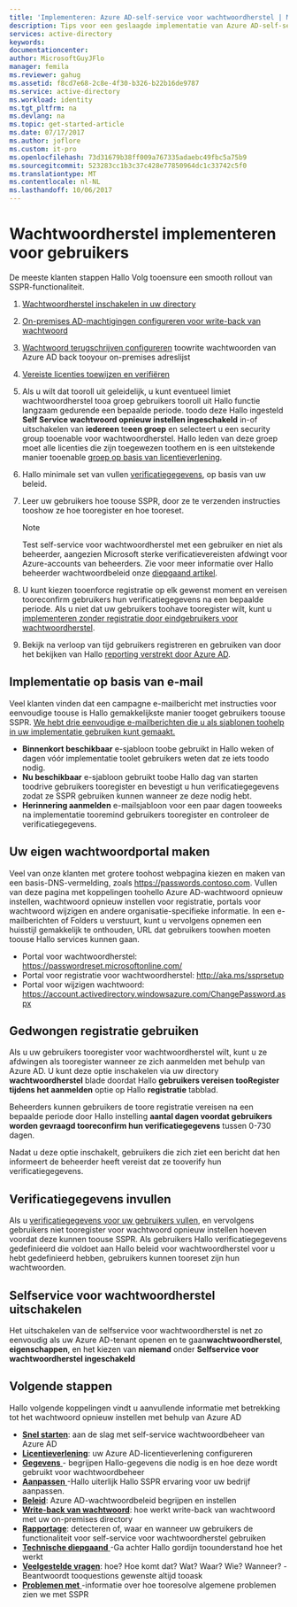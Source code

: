 ```yaml
---
title: 'Implementeren: Azure AD-self-service voor wachtwoordherstel | Microsoft Docs'
description: Tips voor een geslaagde implementatie van Azure AD-self-service voor wachtwoordherstel
services: active-directory
keywords: 
documentationcenter: 
author: MicrosoftGuyJFlo
manager: femila
ms.reviewer: gahug
ms.assetid: f8cd7e68-2c8e-4f30-b326-b22b16de9787
ms.service: active-directory
ms.workload: identity
ms.tgt_pltfrm: na
ms.devlang: na
ms.topic: get-started-article
ms.date: 07/17/2017
ms.author: joflore
ms.custom: it-pro
ms.openlocfilehash: 73d31679b38ff009a767335adaebc49fbc5a75b9
ms.sourcegitcommit: 523283cc1b3c37c428e77850964dc1c33742c5f0
ms.translationtype: MT
ms.contentlocale: nl-NL
ms.lasthandoff: 10/06/2017
---
```

# <a name="roll-out-password-reset-for-users"></a>Wachtwoordherstel implementeren voor gebruikers

De meeste klanten stappen Hallo Volg tooensure een smooth rollout van SSPR-functionaliteit.

1. [Wachtwoordherstel inschakelen in uw directory](active-directory-passwords-getting-started.md)
2. [On-premises AD-machtigingen configureren voor write-back van wachtwoord](active-directory-passwords-how-it-works.md#active-directory-permissions)
3. [Wachtwoord terugschrijven configureren](active-directory-passwords-writeback.md#configuring-password-writeback) toowrite wachtwoorden van Azure AD back tooyour on-premises adreslijst
4. [Vereiste licenties toewijzen en verifiëren](active-directory-passwords-licensing.md)
5. Als u wilt dat tooroll uit geleidelijk, u kunt eventueel limiet wachtwoordherstel tooa groep gebruikers tooroll uit Hallo functie langzaam gedurende een bepaalde periode. toodo deze Hallo ingesteld **Self Service wachtwoord opnieuw instellen ingeschakeld** in-of uitschakelen van **iedereen** te**een groep** en selecteert u een security group tooenable voor wachtwoordherstel. Hallo leden van deze groep moet alle licenties die zijn toegewezen toothem en is een uitstekende manier tooenable [groep op basis van licentieverlening](active-directory-passwords-licensing.md#enable-group-or-user-based-licensing).
6. Hallo minimale set van vullen [verificatiegegevens](active-directory-passwords-data.md), op basis van uw beleid.
7. Leer uw gebruikers hoe toouse SSPR, door ze te verzenden instructies tooshow ze hoe tooregister en hoe tooreset.
    > [!NOTE]
    > Test self-service voor wachtwoordherstel met een gebruiker en niet als beheerder, aangezien Microsoft sterke verificatievereisten afdwingt voor Azure-accounts van beheerders. Zie voor meer informatie over Hallo beheerder wachtwoordbeleid onze [diepgaand artikel](active-directory-passwords-how-it-works.md).

8. U kunt kiezen tooenforce registratie op elk gewenst moment en vereisen tooreconfirm gebruikers hun verificatiegegevens na een bepaalde periode. Als u niet dat uw gebruikers toohave tooregister wilt, kunt u [implementeren zonder registratie door eindgebruikers voor wachtwoordherstel](active-directory-passwords-data.md).
9. Bekijk na verloop van tijd gebruikers registreren en gebruiken van door het bekijken van Hallo [reporting verstrekt door Azure AD](active-directory-passwords-reporting.md).

## <a name="email-based-rollout"></a>Implementatie op basis van e-mail

Veel klanten vinden dat een campagne e-mailbericht met instructies voor eenvoudige toouse is Hallo gemakkelijkste manier tooget gebruikers toouse SSPR. [We hebt drie eenvoudige e-mailberichten die u als sjablonen toohelp in uw implementatie gebruiken kunt gemaakt.](https://onedrive.live.com/?authkey=%21AD5ZP%2D8RyJ2Cc6M&id=A0B59A91C740AB16%2125063&cid=A0B59A91C740AB16)

* **Binnenkort beschikbaar** e-sjabloon toobe gebruikt in Hallo weken of dagen vóór implementatie toolet gebruikers weten dat ze iets toodo nodig.
* **Nu beschikbaar** e-sjabloon gebruikt toobe Hallo dag van starten toodrive gebruikers tooregister en bevestigt u hun verificatiegegevens zodat ze SSPR gebruiken kunnen wanneer ze deze nodig hebt.
* **Herinnering aanmelden** e-mailsjabloon voor een paar dagen tooweeks na implementatie tooremind gebruikers tooregister en controleer de verificatiegegevens.

## <a name="creating-your-own-password-portal"></a>Uw eigen wachtwoordportal maken

Veel van onze klanten met grotere toohost webpagina kiezen en maken van een basis-DNS-vermelding, zoals https://passwords.contoso.com. Vullen van deze pagina met koppelingen toohello Azure AD-wachtwoord opnieuw instellen, wachtwoord opnieuw instellen voor registratie, portals voor wachtwoord wijzigen en andere organisatie-specifieke informatie. In een e-mailberichten of Folders u verstuurt, kunt u vervolgens opnemen een huisstijl gemakkelijk te onthouden, URL dat gebruikers toowhen moeten toouse Hallo services kunnen gaan.

* Portal voor wachtwoordherstel: https://passwordreset.microsoftonline.com/
* Portal voor registratie voor wachtwoordherstel: http://aka.ms/ssprsetup
* Portal voor wijzigen wachtwoord: https://account.activedirectory.windowsazure.com/ChangePassword.aspx

## <a name="using-enforced-registration"></a>Gedwongen registratie gebruiken

Als u uw gebruikers tooregister voor wachtwoordherstel wilt, kunt u ze afdwingen als tooregister wanneer ze zich aanmelden met behulp van Azure AD. U kunt deze optie inschakelen via uw directory **wachtwoordherstel** blade doordat Hallo **gebruikers vereisen tooRegister tijdens het aanmelden** optie op Hallo **registratie** tabblad.

Beheerders kunnen gebruikers de toore registratie vereisen na een bepaalde periode door Hallo instelling **aantal dagen voordat gebruikers worden gevraagd tooreconfirm hun verificatiegegevens** tussen 0-730 dagen.

Nadat u deze optie inschakelt, gebruikers die zich ziet een bericht dat hen informeert de beheerder heeft vereist dat ze tooverify hun verificatiegegevens.

## <a name="populate-authentication-data"></a>Verificatiegegevens invullen

Als u [verificatiegegevens voor uw gebruikers vullen](active-directory-passwords-data.md), en vervolgens gebruikers niet tooregister voor wachtwoord opnieuw instellen hoeven voordat deze kunnen toouse SSPR. Als gebruikers Hallo verificatiegegevens gedefinieerd die voldoet aan Hallo beleid voor wachtwoordherstel voor u hebt gedefinieerd hebben, gebruikers kunnen tooreset zijn hun wachtwoorden.

## <a name="disabling-self-service-password-reset"></a>Selfservice voor wachtwoordherstel uitschakelen

Het uitschakelen van de selfservice voor wachtwoordherstel is net zo eenvoudig als uw Azure AD-tenant openen en te gaan**wachtwoordherstel**, **eigenschappen**, en het kiezen van **niemand** onder  **Selfservice voor wachtwoordherstel ingeschakeld**

## <a name="next-steps"></a>Volgende stappen

Hallo volgende koppelingen vindt u aanvullende informatie met betrekking tot het wachtwoord opnieuw instellen met behulp van Azure AD

* [**Snel starten**](active-directory-passwords-getting-started.md): aan de slag met self-service wachtwoordbeheer van Azure AD 
* [**Licentieverlening**](active-directory-passwords-licensing.md): uw Azure AD-licentieverlening configureren
* [**Gegevens** ](active-directory-passwords-data.md) - begrijpen Hallo-gegevens die nodig is en hoe deze wordt gebruikt voor wachtwoordbeheer
* [**Aanpassen** ](active-directory-passwords-customize.md) -Hallo uiterlijk Hallo SSPR ervaring voor uw bedrijf aanpassen.
* [**Beleid**](active-directory-passwords-policy.md): Azure AD-wachtwoordbeleid begrijpen en instellen
* [**Write-back van wachtwoord**](active-directory-passwords-writeback.md): hoe werkt write-back van wachtwoord met uw on-premises directory
* [**Rapportage**](active-directory-passwords-reporting.md): detecteren of, waar en wanneer uw gebruikers de functionaliteit voor self-service voor wachtwoordherstel gebruiken
* [**Technische diepgaand** ](active-directory-passwords-how-it-works.md) -Ga achter Hallo gordijn toounderstand hoe het werkt
* [**Veelgestelde vragen**](active-directory-passwords-faq.md): hoe? Hoe komt dat? Wat? Waar? Wie? Wanneer? -Beantwoordt tooquestions gewenste altijd tooask
* [**Problemen met** ](active-directory-passwords-troubleshoot.md) -informatie over hoe tooresolve algemene problemen zien we met SSPR
